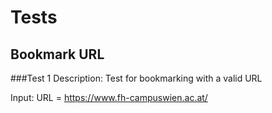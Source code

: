 
# Tests


## Bookmark URL

###Test 1
Description:
Test for bookmarking with a valid URL

Input:
URL = https://www.fh-campuswien.ac.at/


